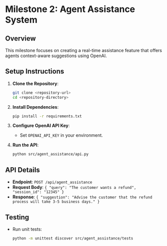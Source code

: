 # Milestone 2: Agent Assistance System

## Overview
This milestone focuses on creating a real-time assistance feature that offers agents context-aware suggestions using OpenAI.

## Setup Instructions

1. **Clone the Repository**:
   ```bash
   git clone <repository-url>
   cd <repository-directory>
   ```

2. **Install Dependencies**:
   ```bash
   pip install -r requirements.txt
   ```

3. **Configure OpenAI API Key**:
   - Set `OPENAI_API_KEY` in your environment.

4. **Run the API**:
   ```bash
   python src/agent_assistance/api.py
   ```

## API Details

- **Endpoint**: `POST /api/agent_assistance`
- **Request Body**: `{ "query": "The customer wants a refund", "session_id": "12345" }`
- **Response**: `{ "suggestion": "Advise the customer that the refund process will take 3-5 business days." }`

## Testing

- Run unit tests:
  ```bash
  python -m unittest discover src/agent_assistance/tests
  ``` 